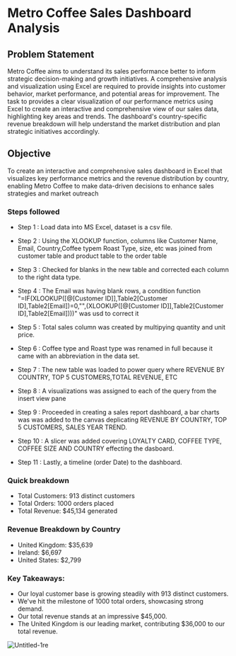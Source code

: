 # Metro Coffee Sales Dashboard Analysis

## Problem Statement
Metro Coffee aims to understand its sales performance better to inform strategic decision-making and growth initiatives. A comprehensive analysis and visualization using Excel are required to provide insights into customer behavior, market performance, and potential areas for improvement.
The task to provides a clear visualization of our performance metrics using Excel to create an interactive and comprehensive view of our sales data, highlighting key areas and trends.
The dashboard's country-specific revenue breakdown will help understand the market distribution and plan strategic initiatives accordingly.

## Objective
To create an interactive and comprehensive sales dashboard in Excel that visualizes key performance metrics and the revenue distribution by country, enabling Metro Coffee to make data-driven decisions to enhance sales strategies and market outreach

### Steps followed 

- Step 1 : Load data into MS Excel, dataset is a csv file.

- Step 2 : Using the XLOOKUP function, columns like Customer Name, Email, Country,Coffee typem Roast Type, size, etc was joined from customer table and product table to the order table
- Step 3 : Checked for blanks in the new table and corrected each column to the right data type.
- Step 4 : The Email was having blank rows, a condition function "=IF(XLOOKUP([@[Customer ID]],Table2[Customer ID],Table2[Email])=0,"",(XLOOKUP([@[Customer ID]],Table2[Customer ID],Table2[Email])))" was usd to correct it
- Step 5 : Total sales column was created by multipying quantity and unit price.
- Step 6 : Coffee type and Roast type was renamed in full because it came with an abbreviation in the data set.
- Step 7 : The new table was loaded to power query where REVENUE BY COUNTRY, TOP 5 CUSTOMERS,TOTAL REVENUE, ETC
- Step 8 : A visualizations was assigned to each of the query from the insert view pane
- Step 9 : Proceeded in creating a sales report dashboard, a bar charts was was added to the canvas deplicating REVENUE BY COUNTRY, TOP 5 CUSTOMERS, SALES YEAR TREND.
- Step 10 : A slicer was added covering LOYALTY CARD, COFFEE TYPE, COFFEE SIZE AND COUNTRY effecting the dasboard.
- Step 11 : Lastly, a timeline (order Date) to the dashboard.

### Quick breakdown

- Total Customers: 913 distinct customers
- Total Orders: 1000 orders placed
- Total Revenue: $45,134 generated


### Revenue Breakdown by Country
- United Kingdom: $35,639
- Ireland: $6,697
- United States: $2,799


### Key Takeaways:
- Our loyal customer base is growing steadily with 913 distinct customers.
- We've hit the milestone of 1000 total orders, showcasing strong demand.
- Our total revenue stands at an impressive $45,000.
- The United Kingdom is our leading market, contributing $36,000 to our total revenue.


![Untitled-1re](https://github.com/Chiemezuo89/Metro-Coffee-Sales-Dashboard-Analysis/assets/172860025/a80dc7dd-0440-4e9a-85e2-7211e9ecb920)
